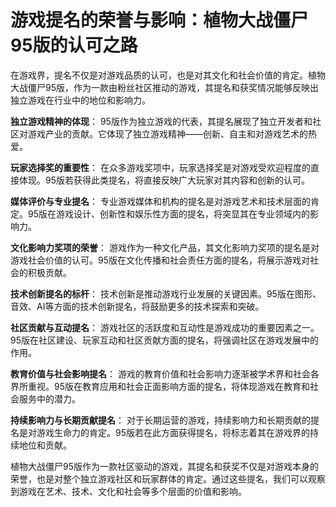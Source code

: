 # 游戏提名的荣誉与影响：植物大战僵尸95版的认可之路

在游戏界，提名不仅是对游戏品质的认可，也是对其文化和社会价值的肯定。植物大战僵尸95版，作为一款由粉丝社区推动的游戏，其提名和获奖情况能够反映出独立游戏在行业中的地位和影响力。

**独立游戏精神的体现**：
95版作为独立游戏的代表，其提名展现了独立开发者和社区对游戏产业的贡献。它体现了独立游戏精神——创新、自主和对游戏艺术的热爱。

**玩家选择奖的重要性**：
在众多游戏奖项中，玩家选择奖是对游戏受欢迎程度的直接体现。95版若获得此类提名，将直接反映广大玩家对其内容和创新的认可。

**媒体评价与专业提名**：
专业游戏媒体和机构的提名是对游戏艺术和技术层面的肯定。95版在游戏设计、创新性和娱乐性方面的提名，将突显其在专业领域内的影响力。

**文化影响力奖项的荣誉**：
游戏作为一种文化产品，其文化影响力奖项的提名是对游戏社会价值的认可。95版在文化传播和社会责任方面的提名，将展示游戏对社会的积极贡献。

**技术创新提名的标杆**：
技术创新是推动游戏行业发展的关键因素。95版在图形、音效、AI等方面的技术创新提名，将鼓励更多的技术探索和突破。

**社区贡献与互动提名**：
游戏社区的活跃度和互动性是游戏成功的重要因素之一。95版在社区建设、玩家互动和社区贡献方面的提名，将强调社区在游戏发展中的作用。

**教育价值与社会影响提名**：
游戏的教育价值和社会影响力逐渐被学术界和社会各界所重视。95版在教育应用和社会正面影响方面的提名，将体现游戏在教育和社会服务中的潜力。

**持续影响力与长期贡献提名**：
对于长期运营的游戏，持续影响力和长期贡献的提名是对游戏生命力的肯定。95版若在此方面获得提名，将标志着其在游戏界的持续地位和贡献。

植物大战僵尸95版作为一款社区驱动的游戏，其提名和获奖不仅是对游戏本身的荣誉，也是对整个独立游戏社区和玩家群体的肯定。通过这些提名，我们可以观察到游戏在艺术、技术、文化和社会等多个层面的价值和影响。